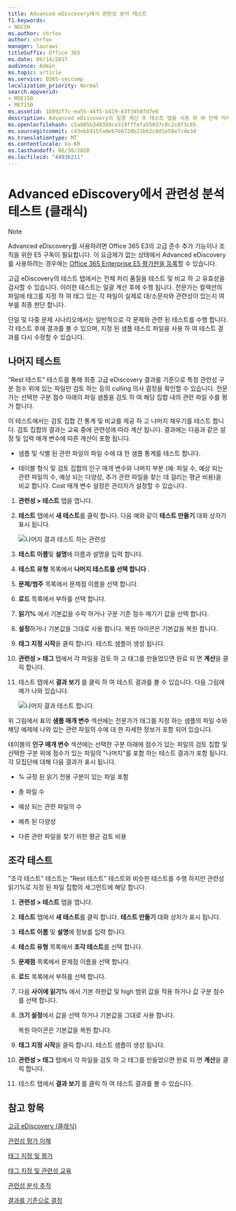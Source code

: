 ```yaml
---
title: Advanced eDiscovery에서 관련성 분석 테스트
f1.keywords:
- NOCSH
ms.author: chrfox
author: chrfox
manager: laurawi
titleSuffix: Office 365
ms.date: 09/14/2017
audience: Admin
ms.topic: article
ms.service: O365-seccomp
localization_priority: Normal
search.appverid:
- MOE150
- MET150
ms.assetid: 1b092f7c-ea55-44f5-b419-63f3458fd7e0
description: Advanced eDiscovery의 일괄 계산 후 테스트 탭을 사용 하 여 전체 처리 품질을 테스트 및 비교 하 고 유효성을 검사 하는 방법에 대해 알아봅니다.
ms.openlocfilehash: c5a885b3483b9ce319fffefa55037c0c2c8f3c85
ms.sourcegitcommit: c43ebb915fa0eb7eb720b21b62c0d1e58e7cde3d
ms.translationtype: MT
ms.contentlocale: ko-KR
ms.lasthandoff: 06/30/2020
ms.locfileid: "44936211"
---
```

# <a name="test-relevance-analysis-in-advanced-ediscovery-classic"></a>Advanced eDiscovery에서 관련성 분석 테스트 (클래식)

> [!NOTE]
> Advanced eDiscovery를 사용하려면 Office 365 E3의 고급 준수 추가 기능이나 조직을 위한 E5 구독이 필요합니다. 이 요금제가 없는 상태에서 Advanced eDiscovery를 사용하려는 경우에는 [Office 365 Enterprise E5 평가판을 등록](https://go.microsoft.com/fwlink/p/?LinkID=698279)할 수 있습니다. 
  
고급 eDiscovery의 테스트 탭에서는 전체 처리 품질을 테스트 및 비교 하 고 유효성을 검사할 수 있습니다. 이러한 테스트는 일괄 계산 후에 수행 됩니다. 전문가는 컬렉션의 파일에 태그를 지정 하 여 태그 있는 각 파일이 실제로 대/소문자와 관련성이 있는지 여부를 최종 판단 합니다. 
  
단일 및 다중 문제 시나리오에서는 일반적으로 각 문제와 관련 된 테스트를 수행 합니다. 각 테스트 후에 결과를 볼 수 있으며, 지정 된 샘플 테스트 파일을 사용 하 여 테스트 결과를 다시 수정할 수 있습니다.
  
## <a name="testing-the-rest"></a>나머지 테스트

"Rest 테스트" 테스트를 통해 최종 고급 eDiscovery 결과를 기준으로 특정 관련성 구분 점수 위에 있는 파일만 검토 하는 등의 culling 의사 결정을 확인할 수 있습니다. 전문가는 선택한 구분 점수 아래의 파일 샘플을 검토 하 여 해당 집합 내의 관련 파일 수를 평가 합니다.
  
이 테스트에서는 검토 집합 간 통계 및 비교를 제공 하 고 나머지 채우기를 테스트 합니다. 검토 집합의 결과는 교육 중에 관련성에 따라 계산 됩니다. 결과에는 다음과 같은 설정 및 입력 매개 변수에 따른 계산이 포함 됩니다.
  
- 샘플 및 식별 된 관련 파일의 파일 수에 대 한 샘플 통계를 테스트 합니다. 
    
- 테이블 형식 및 검토 집합의 인구 매개 변수와 나머지 부분 (예: 파일 수, 예상 되는 관련 파일의 수, 예상 되는 다양성, 추가 관련 파일을 찾는 데 걸리는 평균 비용)을 비교 합니다. Cost 매개 변수 설정은 관리자가 설정할 수 있습니다.
    
1. **관련성 \> 테스트** 탭을 엽니다. 
    
2. **테스트** 탭에서 **새 테스트**를 클릭 합니다. 다음 예와 같이 **테스트 만들기** 대화 상자가 표시 됩니다. 
    
    ![나머지 결과 테스트 하는 관련성](../media/46e6898a-f929-4fd0-88d9-6f91d04b6ce2.png)
  
3. **테스트 이름**및 **설명**에 이름과 설명을 입력 합니다.
    
4. **테스트 유형** 목록에서 **나머지 테스트를 선택 합니다** .
    
5. **문제/범주** 목록에서 문제점 이름을 선택 합니다. 
    
6. **로드** 목록에서 부하를 선택 합니다. 
    
7. **읽기%** 에서 기본값을 수락 하거나 구분 기준 점수 매기기 값을 선택 합니다. 
    
8. **설정**하거나 기본값을 그대로 사용 합니다. 복원 아이콘은 기본값을 복원 합니다.
    
9. **태그 지정 시작**을 클릭 합니다. 테스트 샘플이 생성 됩니다.
    
10. **관련성 \> 태그** 탭에서 각 파일을 검토 하 고 태그를 만들었으면 완료 되 면 **계산**을 클릭 합니다.
    
11. 테스트 탭에서 **결과 보기** 를 클릭 하 여 테스트 결과를 볼 수 있습니다. 다음 그림에 예가 나와 있습니다. 
    
    ![나머지 결과 테스트 합니다.](../media/b95744a9-047d-4c29-992d-04fa7e58e58a.png)
  
위 그림에서 표의 **샘플 매개 변수** 섹션에는 전문가가 태그를 지정 하는 샘플의 파일 수와 해당 예제에 나와 있는 관련 파일의 수에 대 한 자세한 정보가 포함 되어 있습니다. 
  
테이블의 **인구 매개 변수** 섹션에는 선택한 구분 아래에 점수가 있는 파일의 검토 집합 및 선택한 구분 위에 점수가 있는 파일의 "나머지"를 포함 하는 테스트 결과가 포함 됩니다. 각 모집단에 대해 다음 결과가 표시 됩니다. 
  
- % 규정 된 읽기 전용 구분이 있는 파일 포함
    
- 총 파일 수 
    
- 예상 되는 관련 파일의 수 
    
- 예측 된 다양성 
    
- 다른 관련 파일을 찾기 위한 평균 검토 비용
    
## <a name="testing-the-slice"></a>조각 테스트

"조각 테스트" 테스트는 "Rest 테스트" 테스트와 비슷한 테스트를 수행 하지만 관련성 읽기%로 지정 된 파일 집합의 세그먼트에 해당 합니다.
  
1. **관련성 \> 테스트** 탭을 엽니다. 
    
2. **테스트** 탭에서 **새 테스트**를 클릭 합니다. **테스트 만들기** 대화 상자가 표시 됩니다. 
    
3. **테스트 이름** 및 **설명**에 정보를 입력 합니다.
    
4. **테스트 유형** 목록에서 **조각 테스트**를 선택 합니다.
    
5. **문제점** 목록에서 문제점 이름을 선택 합니다. 
    
6. **로드** 목록에서 부하를 선택 합니다. 
    
7. 다음 **사이에 읽기%** 에서 기본 하한값 및 high 범위 값을 적용 하거나 값 구분 점수를 선택 합니다. 
    
8. **크기 설정**에서 값을 선택 하거나 기본값을 그대로 사용 합니다.
    
    복원 아이콘은 기본값을 복원 합니다.
    
9. **태그 지정 시작**을 클릭 합니다. 테스트 샘플이 생성 됩니다.
    
10. **관련성 \> 태그** 탭에서 각 파일을 검토 하 고 태그를 만들었으면 완료 되 면 **계산**을 클릭 합니다. 
    
11. 테스트 탭에서 **결과 보기** 를 클릭 하 여 테스트 결과를 볼 수 있습니다. 
    
## <a name="see-also"></a>참고 항목

[고급 eDiscovery (클래식)](office-365-advanced-ediscovery.md)
  
[관련성 평가 이해](assessment-in-relevance-in-advanced-ediscovery.md)
  
[태그 지정 및 평가](tagging-and-assessment-in-advanced-ediscovery.md)
  
[태그 지정 및 관련성 교육](tagging-and-relevance-training-in-advanced-ediscovery.md)
  
[관련성 분석 추적](track-relevance-analysis-in-advanced-ediscovery.md)
  
[결과를 기준으로 결정](decision-based-on-the-results-in-advanced-ediscovery.md)

